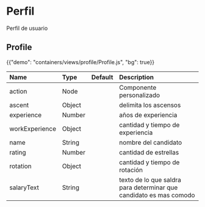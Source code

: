 # Perfil

<p class="description">Perfil de usuario</p>

## Profile

{{"demo": "containers/views/profile/Profile.js", "bg": true}}

| Name           | Type   | Default | Description                                                  |
| :------------- | :----- | :------ | :----------------------------------------------------------- |
| action         | Node   |         | Componente personalizado                                     |
| ascent         | Object |         | delimita los ascensos                                        |
| experience     | Number |         | años de experiencia                                          |
| workExperience | Object |         | cantidad y tiempo de experiencia                             |
| name           | String |         | nombre del candidato                                         |
| rating         | Number |         | cantidad de estrellas                                        |
| rotation       | Object |         | cantidad y tiempo de rotación                                |
| salaryText     | String |         | texto de lo que saldra para determinar que candidato es mas comodo |

